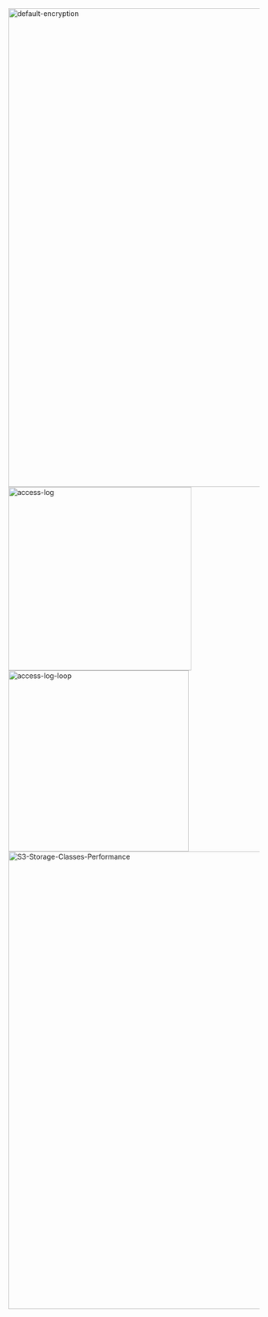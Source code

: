 <img width="958" alt="default-encryption" src="https://user-images.githubusercontent.com/29729545/150817284-8318d392-87ee-46db-a462-f5aa57863863.png">
<img width="367" alt="access-log" src="https://user-images.githubusercontent.com/29729545/150820622-f7eebb9c-aa28-45b7-9d80-a343b31fb451.png">
<img width="362" alt="access-log-loop" src="https://user-images.githubusercontent.com/29729545/150823145-ec002c49-da51-43de-aaed-d3547f1cfd65.png">
<img width="916" alt="S3-Storage-Classes-Performance" src="https://user-images.githubusercontent.com/29729545/151008602-30204774-5704-492b-a009-092785df81f5.png">
